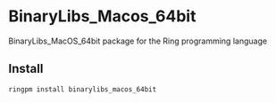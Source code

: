 # BinaryLibs_Macos_64bit

BinaryLibs_MacOS_64bit package for the Ring programming language

## Install

	ringpm install binarylibs_macos_64bit